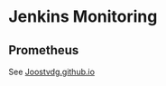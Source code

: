 # Jenkins Monitoring

## Prometheus

See [Joostvdg.github.io](Joostvdg.github.io/blogs/monitor-jenkins)